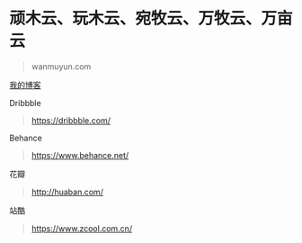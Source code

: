 # 顽木云、玩木云、宛牧云、万牧云、万亩云
> wanmuyun.com

[我的博客](http://www.wanmuyun.com/blog "BLOG")	

Dribbble
> https://dribbble.com/

Behance
> https://www.behance.net/

花瓣
> http://huaban.com/

站酷
> https://www.zcool.com.cn/

